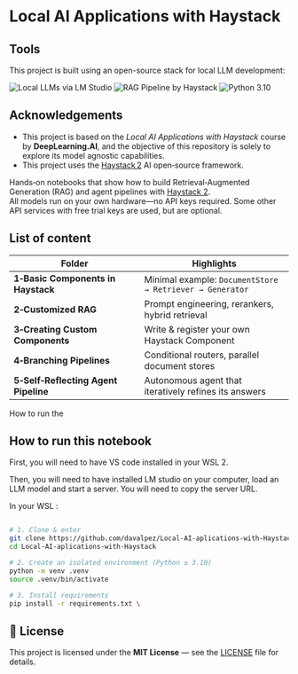# Local AI Applications with Haystack

## Tools

This project is built using an open-source stack for local LLM development:

![Local LLMs via LM Studio](https://img.shields.io/badge/Local_LLMs-LM_Studio-7B3FE4?logo=lmstudio&logoColor=white&style=flat-square)
![RAG Pipeline by Haystack](https://img.shields.io/badge/RAG_Pipeline-Haystack-FBCB0A?logo=haystack&logoColor=black&style=flat-square)
![Python 3.10](https://img.shields.io/badge/python-3.10-blue.svg?style=flat-square&logo=python&logoColor=white)

## Acknowledgements

- This project is based on the *Local AI Applications with Haystack* course by **DeepLearning.AI**, and the objective of this repository is solely to
    explore its model agnostic capabilities.
- This project uses the [Haystack 2](https://github.com/deepset-ai/haystack) AI open‑source framework.


Hands‑on notebooks that show how to build  Retrieval‑Augmented Generation (RAG) and agent pipelines with [Haystack 2](https://docs.haystack.deepset.ai/).\
All models run on your own hardware—no API keys required. Some other API services with free trial keys are used, but are optional.

## List of content

| Folder                               | Highlights                                               |
| ------------------------------------ | -------------------------------------------------------- |
| **1‑Basic Components in Haystack**   | Minimal example: `DocumentStore → Retriever → Generator` |
| **2‑Customized RAG**                 | Prompt engineering, rerankers, hybrid retrieval          |
| **3‑Creating Custom Components**     | Write & register your own Haystack Component             |
| **4‑Branching Pipelines**            | Conditional routers, parallel document stores            |
| **5‑Self‑Reflecting Agent Pipeline** | Autonomous agent that iteratively refines its answers    |

How to run the

##  How to run this notebook

First, you will need to have VS code installed in your WSL 2.

Then, you will need to have installed LM studio on your computer, load an LLM model and start a server.
You will need to copy the server URL.

In your WSL : 

```bash

# 1. Clone & enter
git clone https://github.com/davalpez/Local-AI-aplications-with-Haystack.git
cd Local-AI-aplications-with-Haystack

# 2. Create an isolated environment (Python ≥ 3.10)
python -m venv .venv
source .venv/bin/activate  

# 3. Install requirements
pip install -r requirements.txt \

```


## 📜 License

This project is licensed under the **MIT License** — see the [LICENSE](LICENSE) file for details.


